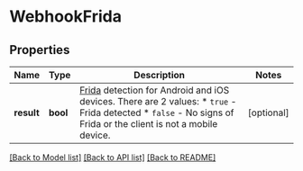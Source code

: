 # WebhookFrida

## Properties
Name | Type | Description | Notes
------------ | ------------- | ------------- | -------------
**result** | **bool** | [Frida](https://frida.re/docs/) detection for Android and iOS devices. There are 2 values:   * `true` - Frida detected   * `false` - No signs of Frida or the client is not a mobile device. | [optional] 

[[Back to Model list]](../../README.md#documentation-for-models) [[Back to API list]](../../README.md#documentation-for-api-endpoints) [[Back to README]](../../README.md)

